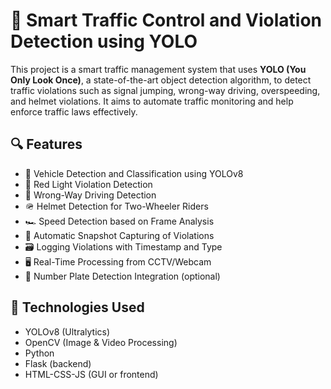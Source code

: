 # 🚦 Smart Traffic Control and Violation Detection using YOLO

This project is a smart traffic management system that uses **YOLO (You Only Look Once)**, a state-of-the-art object detection algorithm, to detect traffic violations such as signal jumping, wrong-way driving, overspeeding, and helmet violations. It aims to automate traffic monitoring and help enforce traffic laws effectively.

## 🔍 Features

- 🚗 Vehicle Detection and Classification using YOLOv8
- 🚦 Red Light Violation Detection
- 🔄 Wrong-Way Driving Detection
- 🪖 Helmet Detection for Two-Wheeler Riders
- 🏎️ Speed Detection based on Frame Analysis
- 📸 Automatic Snapshot Capturing of Violations
- 🗃️ Logging Violations with Timestamp and Type
- 🖥️ Real-Time Processing from CCTV/Webcam
- 🔢 Number Plate Detection Integration (optional)

## 🧠 Technologies Used

- YOLOv8 (Ultralytics)
- OpenCV (Image & Video Processing)
- Python
- Flask (backend)
- HTML-CSS-JS (GUI or frontend)

